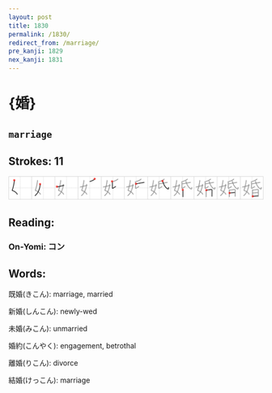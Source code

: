 ```yaml
---
layout: post
title: 1830
permalink: /1830/
redirect_from: /marriage/
pre_kanji: 1829
nex_kanji: 1831
---
```


# {婚}

## `marriage`

## Strokes: 11

<div class="stroke"><img src="../images/E5A99A.png" /></div>

## Reading:

### On-Yomi: コン

## Words:

既婚(きこん): marriage, married

新婚(しんこん): newly-wed

未婚(みこん): unmarried

婚約(こんやく): engagement, betrothal

離婚(りこん): divorce

結婚(けっこん): marriage

